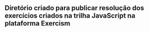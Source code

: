## Diretório criado para publicar resolução dos exercícios criados na trilha JavaScript na plataforma Exercism